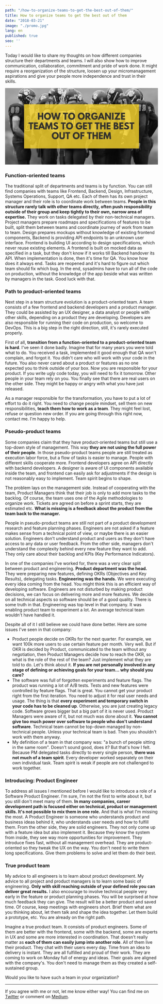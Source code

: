 ```yaml
---
path: "/how-to-organize-teams-to-get-the-best-out-of-them/"
title: How to organize teams to get the best out of them
date: "2018-03-21"
image: "./promo.jpg"
lang: en
published: true
seo: ''
---
```


Today I would like to share my thoughts on how different companies structure their departments and teams. I will also show how to improve communication, collaboration, commitment and pride of work done. It might require a reorganization of the structure, loosen up your micromanagement aspirations and give your people more independence and trust in their skills.

![how to organize teams](./promo.jpg)

### Function-oriented teams

The traditional split of departments and teams is by function. You can still find companies with teams like Frontend, Backend, Design, Infrastructure, Systems Operations, Support, QA etc. Each of them has its own project manager and their role is to coordinate work between teams. **People in this structure rarely talk with other teams directly, often push responsibility outside of their group and keep tightly to their own, narrow area of expertise.** They work on tasks delegated by their non-technical managers. Project managers prepare roadmaps and specifications of features to be built, split them between teams and coordinate journey of work from team to team. Design prepares mockups without knowledge of existing frontend components, Backend is providing API endpoints to an unknown user interface. Frontend is building UI according to design specifications, which never reuse existing elements. A frontend is built on mocked data as specified in a task, but they don't know if it works till Backend handover its API. When implementation is done, then it's time for QA. You know how does it always end. Tasks are reopened and it's hard to figure out which team should fix which bug. In the end, sysadmins have to run all of the code on production, without the knowledge of the app beside what was written by managers in the task. Good luck with that.

### Path to product-oriented teams

Next step in a team structure evolution is a product-oriented team. A team consists of a few frontend and backend developers and a product manager. They could be assisted by an UX designer, a data analyst or people with other skills, depending on a product they are developing. Developers are also responsible for running their code on production, so welcome to DevOps. This is a big step in the right direction, still, it's rarely executed properly.

First of all, **transition from a function-oriented to a product-oriented team is hard**. I've seen it done badly. Imagine that for many years you were told what to do. You received a task, implemented it good enough that QA won't complain, and forgot it. You didn't care who will work with your code in the future. You also never cared about a product or features as no one expected you to think outside of your box. Now you are responsible for your product. If you write ugly code today, you will need to fix it tomorrow. Other people in your team rely on you. You finally see that there are real users on the other side. They might be happy or angry with what you have just released.

As a manager responsible for the transformation, you have to put a lot of effort to do it right. You need to change people mindset, sell them on new responsibilities, **teach them how to work as a team**. They might feel lost, refuse or question new order. If you are going through this right now, contact me. I'm happy to help.

### Pseudo-product teams

Some companies claim that they have product-oriented teams but still use a top-down style of management. This way **they are not using the full power of their people**. In those pseudo-product teams people are still treated as execution labor force, but a flow of tasks is easier to manage. People with different skills cooperate more. Frontend developers agree on API directly with backend developers. A designer is aware of UI components available inside the team, and frontend can easily ask for adjustments if the design is not reasonably easy to implement. Team spirit begins to shape.

The problem lays on the management side. Instead of cooperating with the team, Product Managers think that their job is only to add more tasks to the backlog. Of course, the team uses one of the Agile methodologies to organize work. Tickets are agreed on before a sprint starts, they are estimated etc. **What is missing is a feedback about the product from the team back to the manager.**

People in pseudo-product teams are still not part of a product development research and feature planning phases. Engineers are not asked if a feature makes sense from a technical point of view, or maybe there is an easier solution. Engineers don't understand product and users as they don't have access to any data or user feedback. From the other side, managers don't understand the complexity behind every new feature they want to add. They only care about their backlog and KPIs (Key Performance Indicators).

In one of the companies I've worked for, there was a very clear split between product and engineering. **Product department was the head.** They were preparing new features, defining OKRs (Objectives and Key Results), delegating tasks. **Engineering was the hands.** We were executing every idea coming from the head. You might think this is an efficient way of developing software. Engineers are not disturbed by making product decisions, we can focus on delivering more and more features. We decide on all technical aspects so software should be of a good quality. There is some truth in that. Engineering was top level in that company. It was enabling product team to experiment a lot. An average technical team wouldn't have handled it.

Despite all of it I still believe we could have done better. Here are some issues I've seen in that company:

* Product people decide on OKRs for the next quarter. For example, we want 100k more users to use certain feature per month. Very well. But if OKR is decided by Product, communicated to the team without any negotiation, then Product Managers decide how to reach the OKR, so what is the role of the rest of the team? Just implement what they are told to do. Let's think about it. **If you are not personally involved in any stage of defining or achieving goals for your team... why should you care?**
* The software was full of forgotten experiments and feature flags. The product was running a lot of A/B tests. Tests and new features were controlled by feature flags. That is great. You cannot get your product right from the first iteration. You need to adjust it for real user needs and usage. The thing is that **every experiment and temporary switch in your code has to be cleaned up**. Otherwise, you are just creating legacy code. Software grows bigger but a big part of it is never used. Product Managers were aware of it, but not much was done about it. **You cannot give too much power over software to people who don't understand software**. Technical team cannot be top-down managed by non-technical people. Unless your technical team is bad. Then you shouldn't work with them anyway.
* My definition of a team in that company was: "a bunch of people sitting in the same room". Doesn't sound good, does it? But that's how I felt. Because PM delegated tasks directly to every single person, **there was not much of a team spirit**. Every developer worked separately on their own individual task. Team spirit is weak if people are not challenged to work together.

### Introducing: Product Engineer

To address all issues I mentioned before I would like to introduce a role of a Software Product Engineer. I'm sure, I'm not the first to write about it, but you still don't meet many of them. **In many companies, career development path is focused either on technical, product or management skills. It's not possible to mix them in one role.** And that is what I'm missing the most. A Product Engineer is someone who understands product and business ideas behind it, who understands user needs and how to fulfill them. From the other side, they are solid engineers. They not only come up with a feature idea but also implement it. Because they know the system from inside, they see way more opportunities for improvement. They introduce fixes fast, without all management overhead. They are product-oriented so they tweak the UX on the way. You don't need to write them long specifications. Give them problems to solve and let them do their best.

### True product team

My advice to all engineers is to learn about product development. My advice to all project and product managers is to learn some basic of engineering. **Only with skill reaching outside of your defined role you can deliver great results.** I also encourage to involve technical people very early in the feature or product planning phases. You will be surprised at how much feedback they can give. The result will be a better product and saved time. Of course, keep meetings with engineers short. Brief them what are you thinking about, let them talk and shape the idea together. Let them build a prototype, etc. You are already on the right path.

Imagine a true product team. It consists of product engineers. Some of them are better with the frontend, some with the backend, some are experts in UX and some are more interested in coordination. That doesn't really matter as **each of them can easily jump into another role**. All of them live their product. They chat with their users every day. Time from an idea to delivery is instant. They are all fulfilled and proud of their work. They are coming to work on Monday full of energy and ideas. Their goals are aligned with the company's. You don't need to manage them as they created a self-sustained group.

Would you like to have such a team in your organization?

---

If you agree with me or not, let me know either way! You can find me on [Twitter](https://twitter.com/krzysu) or comment on [Medium](https://medium.com/@krzysu/how-to-organize-teams-to-get-the-best-out-of-them-3ded40b4425).
